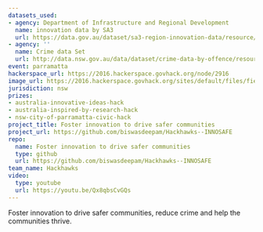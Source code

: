 ```yaml
---
datasets_used:
- agency: Department of Infrastructure and Regional Development
  name: innovation data by SA3
  url: https://data.gov.au/dataset/sa3-region-innovation-data/resource/40c2164b-a960-4658-8c8a-f0725d2ed6f1
- agency: ''
  name: Crime data Set
  url: http://data.nsw.gov.au/data/dataset/crime-data-by-offence/resource/ff1d38f3-7b43-4555-a4b4-112b0c385d6b
event: parramatta
hackerspace_url: https://2016.hackerspace.govhack.org/node/2916
image_url: https://2016.hackerspace.govhack.org/sites/default/files/field/image/innosafe.png
jurisdiction: nsw
prizes:
- australia-innovative-ideas-hack
- australia-inspired-by-research-hack
- nsw-city-of-parramatta-civic-hack
project_title: Foster innovation to drive safer communities
project_url: https://github.com/biswasdeepam/Hackhawks--INNOSAFE
repo:
  name: Foster innovation to drive safer communities
  type: github
  url: https://github.com/biswasdeepam/Hackhawks--INNOSAFE
team_name: Hackhawks
video:
  type: youtube
  url: https://youtu.be/Qx8qbsCvGQs
---
```


Foster innovation to drive safer communities, reduce crime and help the communities thrive.